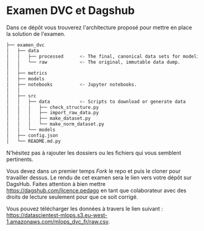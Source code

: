 # Examen DVC et Dagshub
Dans ce dépôt vous trouverez l'architecture proposé pour mettre en place la solution de l'examen. 

```bash       
├── examen_dvc          
│   ├── data       
│   │   ├── processed      <- The final, canonical data sets for modeling.
│   │   └── raw            <- The original, immutable data dump.
│   │
│   ├── metrics
│   ├── models        
│   ├── notebooks          <- Jupyter notebooks.
│   │
│   ├── src 
│   │   ├── data           <- Scripts to download or generate data
│   │   │   ├── check_structure.py
│   │   │   ├── import_raw_data.py
│   │   │   ├── make_dataset.py
│   │   │   └── make_norm_dataset.py
│   │   └── models
│   ├── config.json           
│   └── README.md.py       
```
N'hésitez pas à rajouter les dossiers ou les fichiers qui vous semblent pertinents.

Vous devez dans un premier temps *Fork* le repo et puis le cloner pour travailler dessus. Le rendu de cet examen sera le lien vers votre dépôt sur DagsHub. Faites attention à bien mettre https://dagshub.com/licence.pedago en tant que colaborateur avec des droits de lecture seulement pour que ce soit corrigé.

Vous pouvez télécharger les données à travers le lien suivant : https://datascientest-mlops.s3.eu-west-1.amazonaws.com/mlops_dvc_fr/raw.csv.
